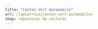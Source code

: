 ```yaml
---
title: "Canton Vert Automobile"
url: /lapoutroie/canton-vert-automobile/
shop: réparation de voitures
---
```

